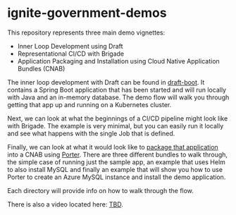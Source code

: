 # ignite-government-demos

This repository represents three main demo vignettes:

* Inner Loop Development using Draft
* Representational CI/CD with Brigade
* Application Packaging and Installation using Cloud Native Application Bundles (CNAB)

The inner loop development with Draft can be found in [draft-boot](./draft-boot). It contains a Spring Boot application that has been started and will run locally with Java and an in-memory database. The demo flow will walk you through getting that app up and running on a Kubernetes cluster. 

Next, we can look at what the beginnings of a CI/CD pipeline might look like with Brigade. The example is very minimal, but you can easily run it locally and see what happens with the single Job that is defined. 

Finally, we can look at what it would look like to [package that application](./draft-boot-cnab) into a CNAB using [Porter](http://porter.sh). There are three different bundles to walk through, the simple case of running just the sample app, an example that uses Helm to also install MySQL and finally an example that will show you how to use Porter to create an Azure MySQL instance and install the demo application.

Each directory will provide info on how to walk through the flow.

There is also a video located here: [TBD](#tbd).